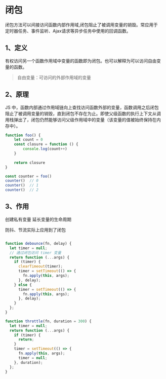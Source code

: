 # 闭包
闭包方法可以间接访问函数内部作用域,闭包阻止了被调用变量的销毁。常应用于定时器任务、事件监听、Ajax请求等异步任务中使用的回调函数。

## 1、定义
有权访问另一个函数作用域中变量的函数即为闭包。也可以解释为可以访问自由变量的函数。
> 自由变量：可访问的外部作用域的变量

## 2、原理
JS 中，函数内部通过作用域链向上查找访问函数外部的变量，函数调用之后闭包阻止了被调用变量的销毁，直到闭包不存在为止。即使父级函数的执行上下文从调用栈弹出了，闭包仍然能够访问父级作用域中的变量（该变量的值被始终保持在内存中）。

<!-- > 作用域链： 执行上下文的集合，呈链式结构，保证了对环境中有权访问变量和函数的有序访问。 -->

``` javascript
function foo() {
	let count = 0
	const closure = function () {
		console.log(count++)
	}
	
	return closure
}

const counter = foo()
counter()  // 0
counter()  // 1
counter()  // 2
```

## 3、作用
创建私有变量
延长变量的生命周期

防抖、节流实际上应用到了闭包
``` javascript

function debounce(fn, delay) {
  let timer = null;
  // 通过闭包访问 timer 变量
  return function (...args) {
    if (timer) {
      clearTimeout(timer);
      timer = setTimeout(() => {
        fn.apply(this, args);
      }, delay);
    } else {
      timer = setTimeout(() => {
        fn.apply(this, args);
      }, delay);
    }
  };
}

function throttle(fn, duration = 300) {
  let timer = null;
  return function (...args) {
    if (timer) {
      return;
    }
    timer = setTimeout(() => {
      fn.apply(this, args);
      timer = null;
    }, duration);
  };
}
```
